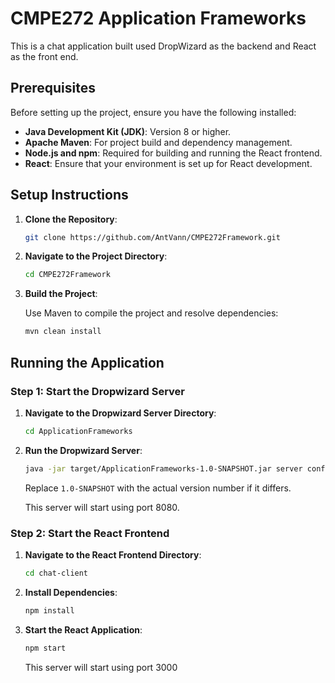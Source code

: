 # CMPE272 Application Frameworks

This is a chat application built used DropWizard as the backend and React as the front end.


## Prerequisites

Before setting up the project, ensure you have the following installed:

- **Java Development Kit (JDK)**: Version 8 or higher.
- **Apache Maven**: For project build and dependency management.
- **Node.js and npm**: Required for building and running the React frontend.
- **React**: Ensure that your environment is set up for React development.

## Setup Instructions

1. **Clone the Repository**:

   ```bash
   git clone https://github.com/AntVann/CMPE272Framework.git
   ```

2. **Navigate to the Project Directory**:

   ```bash
   cd CMPE272Framework
   ```

3. **Build the Project**:

   Use Maven to compile the project and resolve dependencies:

   ```bash
   mvn clean install
   ```

## Running the Application

### Step 1: Start the Dropwizard Server

1. **Navigate to the Dropwizard Server Directory**:

   ```bash
   cd ApplicationFrameworks
   ```

2. **Run the Dropwizard Server**:

   ```bash
   java -jar target/ApplicationFrameworks-1.0-SNAPSHOT.jar server config.yml
   ```

   Replace `1.0-SNAPSHOT` with the actual version number if it differs.

   This server will start using port 8080.

### Step 2: Start the React Frontend

1. **Navigate to the React Frontend Directory**:

   ```bash
   cd chat-client
   ```

2. **Install Dependencies**:

   ```bash
   npm install
   ```

3. **Start the React Application**:

   ```bash
   npm start
   ```

   This server will start using port 3000
